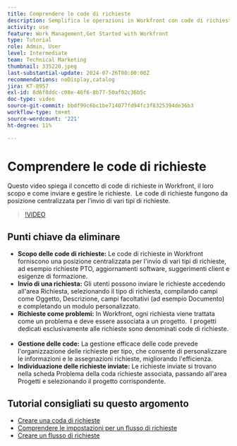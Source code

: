 ```yaml
---
title: Comprendere le code di richieste
description: Semplifica le operazioni in Workfront con code di richieste centralizzate per l’invio, gestione efficiente delle code e accesso semplificato alle richieste inviate per migliorare i flussi di lavoro dei progetti.
activity: use
feature: Work Management,Get Started with Workfront
type: Tutorial
role: Admin, User
level: Intermediate
team: Technical Marketing
thumbnail: 335220.jpeg
last-substantial-update: 2024-07-26T00:00:00Z
recommendations: noDisplay,catalog
jira: KT-8957
exl-id: 8d6f8ddc-c08e-46f6-8b77-50af02c36b5c
doc-type: video
source-git-commit: bbdf99c6bc1be714077fd94fc3f8325394de36b3
workflow-type: tm+mt
source-wordcount: '221'
ht-degree: 11%

---
```


# Comprendere le code di richieste

Questo video spiega il concetto di code di richieste in Workfront, il loro scopo e come inviare e gestire le richieste. &#x200B; Le code di richieste fungono da posizione centralizzata per l’invio di vari tipi di richieste. &#x200B;

>[!VIDEO](https://video.tv.adobe.com/v/3447018/?quality=12&learn=on&enablevpops=1&captions=ita)

## Punti chiave da eliminare

* **Scopo delle code di richieste:** Le code di richieste in Workfront forniscono una posizione centralizzata per l&#39;invio di vari tipi di richieste, ad esempio richieste PTO, aggiornamenti software, suggerimenti client e esigenze di formazione.
* **Invio di una richiesta:** Gli utenti possono inviare le richieste accedendo all&#39;area Richiesta, selezionando il tipo di richiesta, compilando campi come Oggetto, Descrizione, campi facoltativi (ad esempio Documento) e completando un modulo personalizzato. &#x200B;
* **Richieste come problemi:** In Workfront, ogni richiesta viene trattata come un problema e deve essere associata a un progetto. &#x200B; I progetti dedicati esclusivamente alle richieste sono denominati code di richieste. &#x200B;
* **Gestione delle code:** La gestione efficace delle code prevede l&#39;organizzazione delle richieste per tipo, che consente di personalizzare le informazioni e le assegnazioni richieste, migliorando l&#39;efficienza. &#x200B;
* **Individuazione delle richieste inviate:** Le richieste inviate si trovano nella scheda Problema della coda richieste associata, passando all&#39;area Progetti e selezionando il progetto corrispondente. &#x200B;


## Tutorial consigliati su questo argomento

* [Creare una coda di richieste](/help/manage-work/request-queues/create-a-request-queue.md)
* [Comprendere le impostazioni per un flusso di richieste](/help/manage-work/request-queues/understand-settings-for-a-flow-request.md)
* [Creare un flusso di richieste](/help/manage-work/request-queues/create-a-request-flow.md)

